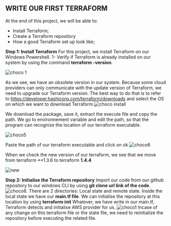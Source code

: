 ## WRITE OUR FIRST TERRAFORM
At the end of this project, we will be able to:
- Install Terraform;
- Create a Terraform repository
- How a good Terraform set up look like;



**Step 1: Install Terraform**
For this project, we install Terraform on our Windows Powershell. 
1- Verify if Terraform is already installed on our system by using the command **terraform -version**.

![choco 1](https://user-images.githubusercontent.com/102819001/231525907-8b169cf0-675b-45cd-8643-3f20c58cc219.png)

As we see, we have an obsolete version in our system. Because some cloud providers can only communicate with the update version of Terraform, we need to upgrade our Terraform version. The best way to do that is to refer to https://developer.hashicorp.com/terraform/downloads and select the OS on which we want to download Terraform
![choco install](https://user-images.githubusercontent.com/102819001/231536816-45d33217-217c-4be7-98d6-860300440ffb.png)

We download the package, save it, extract the execute file and copy the path. We go to environnement variable and edit the path, so that the program can recognize the location of our terraform executable.

![choco5](https://user-images.githubusercontent.com/102819001/231538250-795bb61f-3281-4e6d-a439-256927581996.png)

Paste the path of our terraform executable and click on ok
![choco6](https://user-images.githubusercontent.com/102819001/231538631-0362c2a1-df97-42f0-9829-3bd5fa4d43ff.png)

When we check the new version of our terraform, we see that we move from terraform **1.3.6  to terraform **1.4.4**

![new](https://user-images.githubusercontent.com/102819001/231539467-8b9e41c3-588e-4eb3-bffb-f5826d522c5a.png)

**Step 2: Initialise the Terraform repository**
Import our code from our github repository to our windows CLI by using **git clone url link of the code**. 
![choco8](https://user-images.githubusercontent.com/102819001/231591928-81cb9df0-a318-4116-adf0-e2c7ff3dba34.png). There are 2 directories: Local state and remote state. Inside the local state we have our **main.tf file**.  We can initialise the repository at this location by using **terraform init** 
Whatever, we have write in our main.tf, Terraform detects and initialise AWS provider for us.
![choco1](https://user-images.githubusercontent.com/102819001/231593880-e8bd7f15-1e57-44ef-8f44-fdfd7d492bd2.png)
Incase of any change on this terraform file or the state file, we need to reinitialize the repository before executing the related file. 
